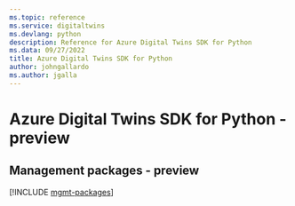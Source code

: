 ```yaml
---
ms.topic: reference
ms.service: digitaltwins
ms.devlang: python
description: Reference for Azure Digital Twins SDK for Python
ms.data: 09/27/2022
title: Azure Digital Twins SDK for Python
author: johngallardo
ms.author: jgalla
---
```

# Azure Digital Twins SDK for Python - preview

## Management packages - preview
[!INCLUDE [mgmt-packages](digital-twins-mgmt-index.md)]
